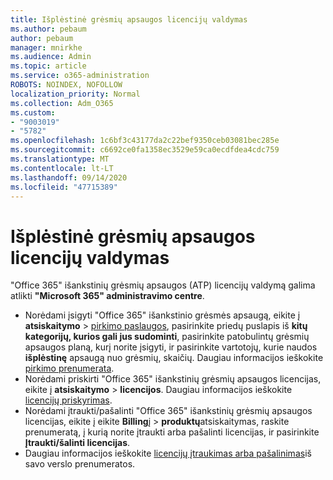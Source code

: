```yaml
---
title: Išplėstinė grėsmių apsaugos licencijų valdymas
ms.author: pebaum
author: pebaum
manager: mnirkhe
ms.audience: Admin
ms.topic: article
ms.service: o365-administration
ROBOTS: NOINDEX, NOFOLLOW
localization_priority: Normal
ms.collection: Adm_O365
ms.custom:
- "9003019"
- "5782"
ms.openlocfilehash: 1c6bf3c43177da2c22bef9350ceb03081bec285e
ms.sourcegitcommit: c6692ce0fa1358ec3529e59ca0ecdfdea4cdc759
ms.translationtype: MT
ms.contentlocale: lt-LT
ms.lasthandoff: 09/14/2020
ms.locfileid: "47715389"
---
```

# <a name="advanced-threat-protection-license-management"></a>Išplėstinė grėsmių apsaugos licencijų valdymas

"Office 365" išankstinių grėsmių apsaugos (ATP) licencijų valdymą galima atlikti  **"Microsoft 365" administravimo centre**.

- Norėdami įsigyti "Office 365" išankstinio grėsmės apsaugą, eikite į **atsiskaitymo**  >  [pirkimo paslaugos](https://go.microsoft.com/fwlink/p/?linkid=868433), pasirinkite priedų puslapis iš **kitų kategorijų, kurios gali jus sudominti**, pasirinkite patobulintų grėsmių apsaugos planą, kurį norite įsigyti, ir pasirinkite vartotojų, kurie naudos **išplėstinę** apsaugą nuo grėsmių, skaičių. Daugiau informacijos ieškokite [pirkimo prenumerata](https://docs.microsoft.com/microsoft-365/commerce/subscriptions/upgrade-to-different-plan).
- Norėdami priskirti "Office 365" išankstinių grėsmių apsaugos licencijas, eikite į **atsiskaitymo**  >  **licencijos**. Daugiau informacijos ieškokite  [licencijų priskyrimas](https://docs.microsoft.com/microsoft-365/admin/manage/assign-licenses-to-users).  
- Norėdami įtraukti/pašalinti "Office 365" išankstinių grėsmių apsaugos licencijas, eikite į eikite **Billing**į  >  **produktų**atsiskaitymas, raskite prenumeratą, į kurią norite įtraukti arba pašalinti licencijas, ir pasirinkite **Įtraukti/šalinti licencijas**.  
- Daugiau informacijos ieškokite [licencijų įtraukimas arba pašalinimas](https://docs.microsoft.com/microsoft-365/commerce/licenses/buy-licenses?view=o365-worldwide#add-or-remove-licenses-for-your-business-subscription)iš savo verslo prenumeratos.
